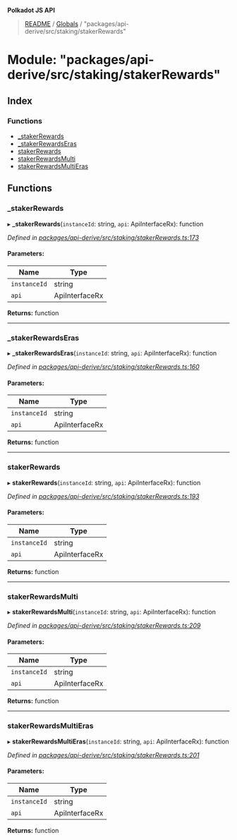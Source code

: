 **Polkadot JS API**

> [README](../README.md) / [Globals](../globals.md) / "packages/api-derive/src/staking/stakerRewards"

# Module: "packages/api-derive/src/staking/stakerRewards"

## Index

### Functions

* [\_stakerRewards](_packages_api_derive_src_staking_stakerrewards_.md#_stakerrewards)
* [\_stakerRewardsEras](_packages_api_derive_src_staking_stakerrewards_.md#_stakerrewardseras)
* [stakerRewards](_packages_api_derive_src_staking_stakerrewards_.md#stakerrewards)
* [stakerRewardsMulti](_packages_api_derive_src_staking_stakerrewards_.md#stakerrewardsmulti)
* [stakerRewardsMultiEras](_packages_api_derive_src_staking_stakerrewards_.md#stakerrewardsmultieras)

## Functions

### \_stakerRewards

▸ **_stakerRewards**(`instanceId`: string, `api`: ApiInterfaceRx): function

*Defined in [packages/api-derive/src/staking/stakerRewards.ts:173](https://github.com/polkadot-js/api/blob/0c4cc51f7/packages/api-derive/src/staking/stakerRewards.ts#L173)*

#### Parameters:

Name | Type |
------ | ------ |
`instanceId` | string |
`api` | ApiInterfaceRx |

**Returns:** function

___

### \_stakerRewardsEras

▸ **_stakerRewardsEras**(`instanceId`: string, `api`: ApiInterfaceRx): function

*Defined in [packages/api-derive/src/staking/stakerRewards.ts:160](https://github.com/polkadot-js/api/blob/0c4cc51f7/packages/api-derive/src/staking/stakerRewards.ts#L160)*

#### Parameters:

Name | Type |
------ | ------ |
`instanceId` | string |
`api` | ApiInterfaceRx |

**Returns:** function

___

### stakerRewards

▸ **stakerRewards**(`instanceId`: string, `api`: ApiInterfaceRx): function

*Defined in [packages/api-derive/src/staking/stakerRewards.ts:193](https://github.com/polkadot-js/api/blob/0c4cc51f7/packages/api-derive/src/staking/stakerRewards.ts#L193)*

#### Parameters:

Name | Type |
------ | ------ |
`instanceId` | string |
`api` | ApiInterfaceRx |

**Returns:** function

___

### stakerRewardsMulti

▸ **stakerRewardsMulti**(`instanceId`: string, `api`: ApiInterfaceRx): function

*Defined in [packages/api-derive/src/staking/stakerRewards.ts:209](https://github.com/polkadot-js/api/blob/0c4cc51f7/packages/api-derive/src/staking/stakerRewards.ts#L209)*

#### Parameters:

Name | Type |
------ | ------ |
`instanceId` | string |
`api` | ApiInterfaceRx |

**Returns:** function

___

### stakerRewardsMultiEras

▸ **stakerRewardsMultiEras**(`instanceId`: string, `api`: ApiInterfaceRx): function

*Defined in [packages/api-derive/src/staking/stakerRewards.ts:201](https://github.com/polkadot-js/api/blob/0c4cc51f7/packages/api-derive/src/staking/stakerRewards.ts#L201)*

#### Parameters:

Name | Type |
------ | ------ |
`instanceId` | string |
`api` | ApiInterfaceRx |

**Returns:** function
